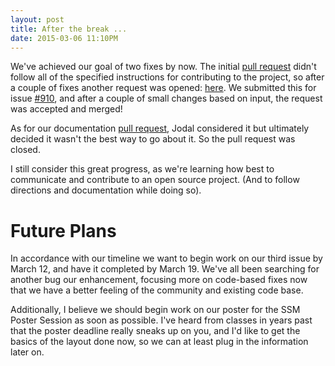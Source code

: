 ```yaml
---
layout: post
title: After the break ...
date: 2015-03-06 11:10PM
---
```


We've achieved our goal of two fixes by now. The initial [pull request](https://github.com/mopidy/mopidy/pull/1007) didn't follow all of the specified instructions for contributing to the project, so after a couple of fixes another request was opened: [here](https://github.com/mopidy/mopidy/pull/1010). We submitted this for issue [#910](https://github.com/mopidy/mopidy/issues/910), and after a couple of small changes based on input, the request was accepted and merged!

As for our documentation [pull request](https://github.com/mopidy/mopidy/pull/1009), Jodal considered it but ultimately decided it wasn't the best way to go about it. So the pull request was closed.

I still consider this great progress, as we're learning how best to communicate and contribute to an open source project. (And to follow directions and documentation while doing so). 

# Future Plans
In accordance with our timeline we want to begin work on our third issue by March 12, and have it completed by March 19. We've all been searching for another bug our enhancement, focusing more on code-based fixes now that we have a better feeling of the community and existing code base. 

Additionally, I believe we should begin work on our poster for the SSM Poster Session as soon as possible. I've heard from classes in years past that the poster deadline really sneaks up on you, and I'd like to get the basics of the layout done now, so we can at least plug in the information later on. 
